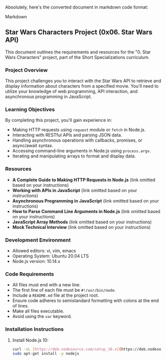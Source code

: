 Absolutely, here's the converted document in markdown code format:

Markdown
## Star Wars Characters Project (0x06. Star Wars API)

This document outlines the requirements and resources for the "0. Star Wars Characters" project, part of the Short Specializations curriculum.

### Project Overview

This project challenges you to interact with the Star Wars API to retrieve and display information about characters from a specified movie. You'll need to utilize your knowledge of web programming, API interaction, and asynchronous programming in JavaScript.

### Learning Objectives

By completing this project, you'll gain experience in:

* Making HTTP requests using `request` module or `fetch` in Node.js.
* Interacting with RESTful APIs and parsing JSON data.
* Handling asynchronous operations with callbacks, promises, or async/await syntax.
* Accessing command-line arguments in Node.js using `process.argv`.
* Iterating and manipulating arrays to format and display data.

### Resources

* **A Complete Guide to Making HTTP Requests in Node.js** (link omitted based on your instructions)
* **Working with APIs in JavaScript** (link omitted based on your instructions)
* **Asynchronous Programming in JavaScript** (link omitted based on your instructions)
* **How to Parse Command Line Arguments in Node.js** (link omitted based on your instructions)
* **JavaScript Array Methods** (link omitted based on your instructions)
* **Mock Technical Interview** (link omitted based on your instructions)

### Development Environment

* Allowed editors: vi, vim, emacs
* Operating System: Ubuntu 20.04 LTS
* Node.js version: 10.14.x

### Code Requirements

* All files must end with a new line.
* The first line of each file must be `#!/usr/bin/node`.
* Include a `README.md` file at the project root.
* Ensure code adheres to semistandard formatting with colons at the end of lines.
* Make all files executable.
* Avoid using the `var` keyword.

### Installation Instructions

1. Install Node.js 10:

   ```bash
   curl -sL [https://deb.nodesource.com/setup_10.x](https://deb.nodesource.com/setup_10.x) | sudo -E bash -
   sudo apt-get install -y nodejs